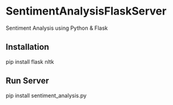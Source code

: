 # SentimentAnalysisFlaskServer
Sentiment Analysis using Python &amp; Flask


## Installation
pip install flask nltk 

## Run Server
pip install sentiment_analysis.py